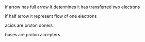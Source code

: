 


if arrow has full arrow it determines it has transferred two electrons


if half arrow it represent flow of one electrons


acids are proton doners 

bases are proton accepters

